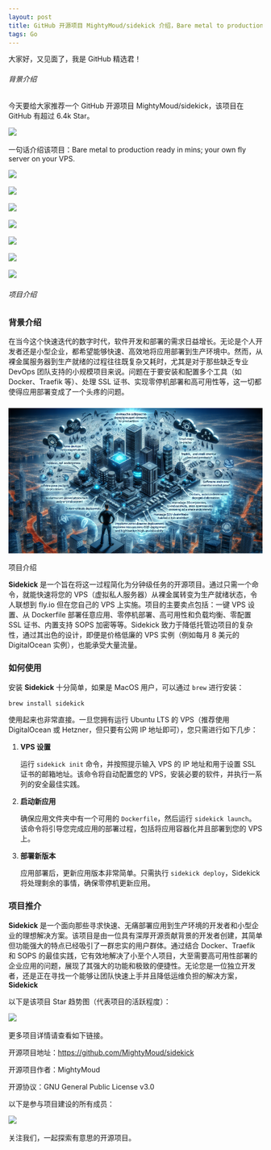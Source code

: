 ```yaml
---
layout: post
title: GitHub 开源项目 MightyMoud/sidekick 介绍，Bare metal to production ready in mins; your own fly server on your VPS.
tags: Go
---
```


大家好，又见面了，我是 GitHub 精选君！

###### 背景介绍

今天要给大家推荐一个 GitHub 开源项目 MightyMoud/sidekick，该项目在 GitHub 有超过 6.4k Star。

![](https://stats.deeptrain.net/repo/MightyMoud/sidekick/?theme=light)

一句话介绍该项目：Bare metal to production ready in mins; your own fly server on your VPS.




![](https://emoji.aranja.com/static/emoji-data/img-apple-160/1f91c-1f3fb.png)

![](https://emoji.aranja.com/static/emoji-data/img-apple-160/1f91b-1f3fb.png)

![](https://raw.githubusercontent.com/MightyMoud/sidekick/master//demo/imgs/hero.png)

![](https://raw.githubusercontent.com/MightyMoud/sidekick/master//demo/imgs/init.png)

![](https://raw.githubusercontent.com/MightyMoud/sidekick/master//demo/imgs/launch.png)

![](https://raw.githubusercontent.com/MightyMoud/sidekick/master//demo/imgs/deploy.png)

![](https://raw.githubusercontent.com/MightyMoud/sidekick/master//demo/imgs/preview.png)


###### 项目介绍

### 背景介绍

在当今这个快速迭代的数字时代，软件开发和部署的需求日益增长。无论是个人开发者还是小型企业，都希望能够快速、高效地将应用部署到生产环境中。然而，从裸金属服务器到生产就绪的过程往往既复杂又耗时，尤其是对于那些缺乏专业 DevOps 团队支持的小规模项目来说。问题在于要安装和配置多个工具（如 Docker、Traefik 等）、处理 SSL 证书、实现零停机部署和高可用性等，这一切都使得应用部署变成了一个头疼的问题。

### 

![](https://raw.githubusercontent.com/ZhuPeng/pic/master/mac/compress_tmp-b0cb737fbfa41e907aaf8a4df27bf9c1.png)

项目介绍

 **Sidekick** 是一个旨在将这一过程简化为分钟级任务的开源项目。通过只需一个命令，就能快速将您的 VPS（虚拟私人服务器）从裸金属转变为生产就绪状态，令人联想到 fly.io 但在您自己的 VPS 上实施。项目的主要卖点包括：一键 VPS 设置、从 Dockerfile 部署任意应用、零停机部署、高可用性和负载均衡、零配置 SSL 证书、内置支持 SOPS 加密等等。Sidekick 致力于降低托管边项目的复杂性，通过其出色的设计，即便是价格低廉的 VPS 实例（例如每月 8 美元的 DigitalOcean 实例），也能承受大量流量。

### 如何使用

安装 **Sidekick** 十分简单，如果是 MacOS 用户，可以通过 `brew` 进行安装：

```bash
brew install sidekick
```

使用起来也非常直接。一旦您拥有运行 Ubuntu LTS 的 VPS（推荐使用 DigitalOcean 或 Hetzner，但只要有公网 IP 地址即可），您只需进行如下几步：

1. **VPS 设置**

   运行 `sidekick init` 命令，并按照提示输入 VPS 的 IP 地址和用于设置 SSL 证书的邮箱地址。该命令将自动配置您的 VPS，安装必要的软件，并执行一系列的安全最佳实践。

2. **启动新应用**

   确保应用文件夹中有一个可用的 `Dockerfile`，然后运行 `sidekick launch`。该命令将引导您完成应用的部署过程，包括将应用容器化并且部署到您的 VPS 上。

3. **部署新版本**

   应用部署后，更新应用版本非常简单。只需执行 `sidekick deploy`，Sidekick 将处理剩余的事情，确保零停机更新应用。

### 项目推介

**Sidekick** 是一个面向那些寻求快速、无痛部署应用到生产环境的开发者和小型企业的理想解决方案。该项目是由一位具有深厚开源贡献背景的开发者创建，其简单但功能强大的特点已经吸引了一群忠实的用户群体。通过结合 Docker、Traefik 和 SOPS 的最佳实践，它有效地解决了小至个人项目，大至需要高可用性部署的企业应用的问题，展现了其强大的功能和极致的便捷性。无论您是一位独立开发者，还是正在寻找一个能够让团队快速上手并且降低运维负担的解决方案，**Sidekick**

以下是该项目 Star 趋势图（代表项目的活跃程度）：

![](https://api.star-history.com/svg?repos=MightyMoud/sidekick&type=Timeline)

更多项目详情请查看如下链接。

开源项目地址：https://github.com/MightyMoud/sidekick 

开源项目作者：MightyMoud

开源协议：GNU General Public License v3.0

以下是参与项目建设的所有成员：

![](https://contrib.rocks/image?repo=MightyMoud/sidekick)

关注我们，一起探索有意思的开源项目。

